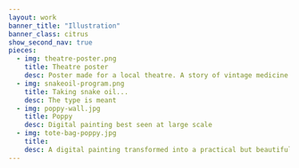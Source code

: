 ```yaml
---
layout: work
banner_title: "Illustration"
banner_class: citrus
show_second_nav: true
pieces:
  - img: theatre-poster.png
    title: Theatre poster
    desc: Poster made for a local theatre. A story of vintage medicine and snakelike caniving...
  - img: snakeoil-program.png
    title: Taking snake oil...
    desc: The type is meant
  - img: poppy-wall.jpg
    title: Poppy
    desc: Digital painting best seen at large scale
  - img: tote-bag-poppy.jpg
    title:
    desc: A digital painting transformed into a practical but beautiful tote-bag. Grocery shopping has never looked so good!
---
```

